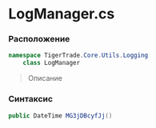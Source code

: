 
# LogManager.cs
### Расположение
```csharp
namespace TigerTrade.Core.Utils.Logging  
    class LogManager
```

> Описание

### Синтаксис
```csharp
public DateTime MG3jDBcyfJj()
```
